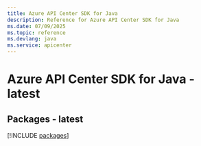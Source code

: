 ```yaml
---
title: Azure API Center SDK for Java
description: Reference for Azure API Center SDK for Java
ms.date: 07/09/2025
ms.topic: reference
ms.devlang: java
ms.service: apicenter
---
```

# Azure API Center SDK for Java - latest
## Packages - latest
[!INCLUDE [packages](api-center-index.md)]